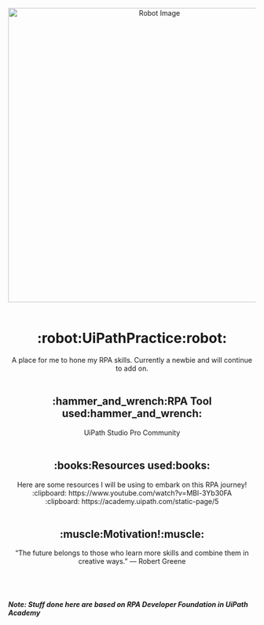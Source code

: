 <p align="center">
  <img src="https://blogs.3ds.com/northamerica/wp-content/uploads/sites/4/2019/08/Robots-Square.jpg" align="center" width="600" height="600" alt="Robot Image"><br><br>
</p>

<h1 align="center">:robot:UiPathPractice:robot:</h1>
<p align="center">
  A place for me to hone my RPA skills. Currently a newbie and will continue to add on.<br><br>
</p>

<h2 align="center">:hammer_and_wrench:RPA Tool used:hammer_and_wrench:</h2>
<p align="center">
  UiPath Studio Pro Community<br><br>
</p>

<h2 align="center">:books:Resources used:books:</h2>
<p align="center">
  Here are some resources I will be using to embark on this RPA journey!<br>
  :clipboard: https://www.youtube.com/watch?v=MBl-3Yb30FA<br>
  :clipboard: https://academy.uipath.com/static-page/5<br><br>
</p>

<h2 align="center">:muscle:Motivation!:muscle:</h2>
<p align="center">
  “The future belongs to those who learn more skills and combine them in creative ways.” — Robert Greene
</p>

<h5><br><br><br> Note: Stuff done here are based on RPA Developer Foundation in UiPath Academy </h5>
